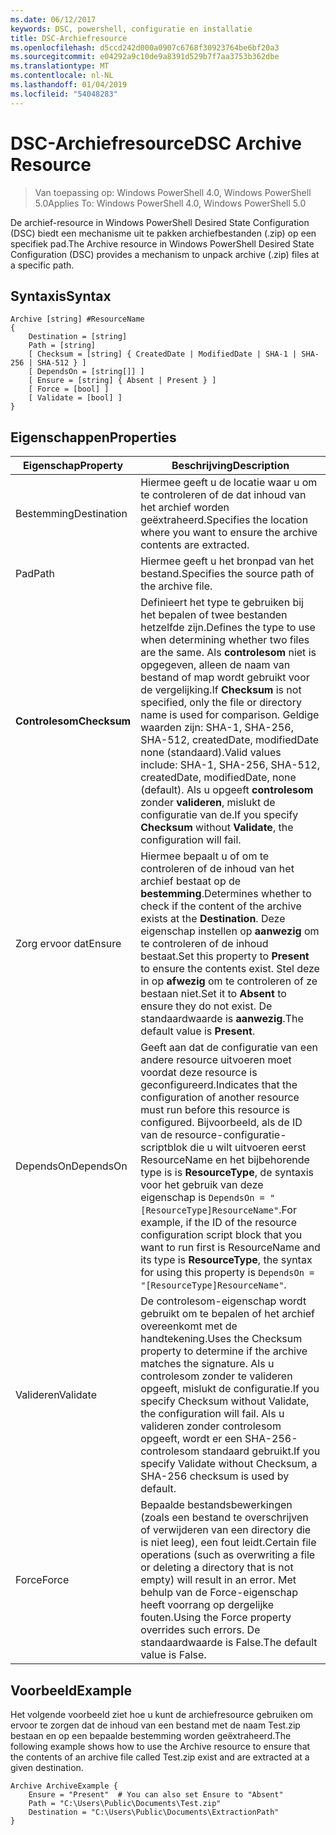 ```yaml
---
ms.date: 06/12/2017
keywords: DSC, powershell, configuratie en installatie
title: DSC-Archiefresource
ms.openlocfilehash: d5ccd242d000a0907c6768f30923764be6bf20a3
ms.sourcegitcommit: e04292a9c10de9a8391d529b7f7aa3753b362dbe
ms.translationtype: MT
ms.contentlocale: nl-NL
ms.lasthandoff: 01/04/2019
ms.locfileid: "54048283"
---
```

# <a name="dsc-archive-resource"></a><span data-ttu-id="7c7fe-103">DSC-Archiefresource</span><span class="sxs-lookup"><span data-stu-id="7c7fe-103">DSC Archive Resource</span></span>

> <span data-ttu-id="7c7fe-104">Van toepassing op: Windows PowerShell 4.0, Windows PowerShell 5.0</span><span class="sxs-lookup"><span data-stu-id="7c7fe-104">Applies To: Windows PowerShell 4.0, Windows PowerShell 5.0</span></span>

<span data-ttu-id="7c7fe-105">De archief-resource in Windows PowerShell Desired State Configuration (DSC) biedt een mechanisme uit te pakken archiefbestanden (.zip) op een specifiek pad.</span><span class="sxs-lookup"><span data-stu-id="7c7fe-105">The Archive resource in Windows PowerShell Desired State Configuration (DSC) provides a mechanism to unpack archive (.zip) files at a specific path.</span></span>

## <a name="syntax"></a><span data-ttu-id="7c7fe-106">Syntaxis</span><span class="sxs-lookup"><span data-stu-id="7c7fe-106">Syntax</span></span>
```MOF
Archive [string] #ResourceName
{
    Destination = [string]
    Path = [string]
    [ Checksum = [string] { CreatedDate | ModifiedDate | SHA-1 | SHA-256 | SHA-512 } ]
    [ DependsOn = [string[]] ]
    [ Ensure = [string] { Absent | Present } ]
    [ Force = [bool] ]
    [ Validate = [bool] ]
}
```

## <a name="properties"></a><span data-ttu-id="7c7fe-107">Eigenschappen</span><span class="sxs-lookup"><span data-stu-id="7c7fe-107">Properties</span></span>

|  <span data-ttu-id="7c7fe-108">Eigenschap</span><span class="sxs-lookup"><span data-stu-id="7c7fe-108">Property</span></span>  |  <span data-ttu-id="7c7fe-109">Beschrijving</span><span class="sxs-lookup"><span data-stu-id="7c7fe-109">Description</span></span>   |
|---|---|
| <span data-ttu-id="7c7fe-110">Bestemming</span><span class="sxs-lookup"><span data-stu-id="7c7fe-110">Destination</span></span>| <span data-ttu-id="7c7fe-111">Hiermee geeft u de locatie waar u om te controleren of de dat inhoud van het archief worden geëxtraheerd.</span><span class="sxs-lookup"><span data-stu-id="7c7fe-111">Specifies the location where you want to ensure the archive contents are extracted.</span></span>|
| <span data-ttu-id="7c7fe-112">Pad</span><span class="sxs-lookup"><span data-stu-id="7c7fe-112">Path</span></span>| <span data-ttu-id="7c7fe-113">Hiermee geeft u het bronpad van het bestand.</span><span class="sxs-lookup"><span data-stu-id="7c7fe-113">Specifies the source path of the archive file.</span></span>|
| <span data-ttu-id="7c7fe-114">__Controlesom__</span><span class="sxs-lookup"><span data-stu-id="7c7fe-114">__Checksum__</span></span>| <span data-ttu-id="7c7fe-115">Definieert het type te gebruiken bij het bepalen of twee bestanden hetzelfde zijn.</span><span class="sxs-lookup"><span data-stu-id="7c7fe-115">Defines the type to use when determining whether two files are the same.</span></span> <span data-ttu-id="7c7fe-116">Als __controlesom__ niet is opgegeven, alleen de naam van bestand of map wordt gebruikt voor de vergelijking.</span><span class="sxs-lookup"><span data-stu-id="7c7fe-116">If __Checksum__ is not specified, only the file or directory name is used for comparison.</span></span> <span data-ttu-id="7c7fe-117">Geldige waarden zijn: SHA-1, SHA-256, SHA-512, createdDate, modifiedDate none (standaard).</span><span class="sxs-lookup"><span data-stu-id="7c7fe-117">Valid values include: SHA-1, SHA-256, SHA-512, createdDate, modifiedDate, none (default).</span></span> <span data-ttu-id="7c7fe-118">Als u opgeeft __controlesom__ zonder __valideren__, mislukt de configuratie van de.</span><span class="sxs-lookup"><span data-stu-id="7c7fe-118">If you specify __Checksum__ without __Validate__, the configuration will fail.</span></span>|
| <span data-ttu-id="7c7fe-119">Zorg ervoor dat</span><span class="sxs-lookup"><span data-stu-id="7c7fe-119">Ensure</span></span>| <span data-ttu-id="7c7fe-120">Hiermee bepaalt u of om te controleren of de inhoud van het archief bestaat op de __bestemming__.</span><span class="sxs-lookup"><span data-stu-id="7c7fe-120">Determines whether to check if the content of the archive exists at the __Destination__.</span></span> <span data-ttu-id="7c7fe-121">Deze eigenschap instellen op __aanwezig__ om te controleren of de inhoud bestaat.</span><span class="sxs-lookup"><span data-stu-id="7c7fe-121">Set this property to __Present__ to ensure the contents exist.</span></span> <span data-ttu-id="7c7fe-122">Stel deze in op __afwezig__ om te controleren of ze bestaan niet.</span><span class="sxs-lookup"><span data-stu-id="7c7fe-122">Set it to __Absent__ to ensure they do not exist.</span></span> <span data-ttu-id="7c7fe-123">De standaardwaarde is __aanwezig__.</span><span class="sxs-lookup"><span data-stu-id="7c7fe-123">The default value is __Present__.</span></span>|
| <span data-ttu-id="7c7fe-124">DependsOn</span><span class="sxs-lookup"><span data-stu-id="7c7fe-124">DependsOn</span></span> | <span data-ttu-id="7c7fe-125">Geeft aan dat de configuratie van een andere resource uitvoeren moet voordat deze resource is geconfigureerd.</span><span class="sxs-lookup"><span data-stu-id="7c7fe-125">Indicates that the configuration of another resource must run before this resource is configured.</span></span> <span data-ttu-id="7c7fe-126">Bijvoorbeeld, als de ID van de resource-configuratie-scriptblok die u wilt uitvoeren eerst ResourceName en het bijbehorende type is is __ResourceType__, de syntaxis voor het gebruik van deze eigenschap is `DependsOn = "[ResourceType]ResourceName"`.</span><span class="sxs-lookup"><span data-stu-id="7c7fe-126">For example, if the ID of the resource configuration script block that you want to run first is ResourceName and its type is __ResourceType__, the syntax for using this property is `DependsOn = "[ResourceType]ResourceName"`.</span></span>|
| <span data-ttu-id="7c7fe-127">Valideren</span><span class="sxs-lookup"><span data-stu-id="7c7fe-127">Validate</span></span>| <span data-ttu-id="7c7fe-128">De controlesom-eigenschap wordt gebruikt om te bepalen of het archief overeenkomt met de handtekening.</span><span class="sxs-lookup"><span data-stu-id="7c7fe-128">Uses the Checksum property to determine if the archive matches the signature.</span></span> <span data-ttu-id="7c7fe-129">Als u controlesom zonder te valideren opgeeft, mislukt de configuratie.</span><span class="sxs-lookup"><span data-stu-id="7c7fe-129">If you specify Checksum without Validate, the configuration will fail.</span></span> <span data-ttu-id="7c7fe-130">Als u valideren zonder controlesom opgeeft, wordt er een SHA-256-controlesom standaard gebruikt.</span><span class="sxs-lookup"><span data-stu-id="7c7fe-130">If you specify Validate without Checksum, a SHA-256 checksum is used by default.</span></span>|
| <span data-ttu-id="7c7fe-131">Force</span><span class="sxs-lookup"><span data-stu-id="7c7fe-131">Force</span></span>| <span data-ttu-id="7c7fe-132">Bepaalde bestandsbewerkingen (zoals een bestand te overschrijven of verwijderen van een directory die is niet leeg), een fout leidt.</span><span class="sxs-lookup"><span data-stu-id="7c7fe-132">Certain file operations (such as overwriting a file or deleting a directory that is not empty) will result in an error.</span></span> <span data-ttu-id="7c7fe-133">Met behulp van de Force-eigenschap heeft voorrang op dergelijke fouten.</span><span class="sxs-lookup"><span data-stu-id="7c7fe-133">Using the Force property overrides such errors.</span></span> <span data-ttu-id="7c7fe-134">De standaardwaarde is False.</span><span class="sxs-lookup"><span data-stu-id="7c7fe-134">The default value is False.</span></span>|

## <a name="example"></a><span data-ttu-id="7c7fe-135">Voorbeeld</span><span class="sxs-lookup"><span data-stu-id="7c7fe-135">Example</span></span>

<span data-ttu-id="7c7fe-136">Het volgende voorbeeld ziet hoe u kunt de archiefresource gebruiken om ervoor te zorgen dat de inhoud van een bestand met de naam Test.zip bestaan en op een bepaalde bestemming worden geëxtraheerd.</span><span class="sxs-lookup"><span data-stu-id="7c7fe-136">The following example shows how to use the Archive resource to ensure that the contents of an archive file called Test.zip exist and are extracted at a given destination.</span></span>

```
Archive ArchiveExample {
    Ensure = "Present"  # You can also set Ensure to "Absent"
    Path = "C:\Users\Public\Documents\Test.zip"
    Destination = "C:\Users\Public\Documents\ExtractionPath"
}
```